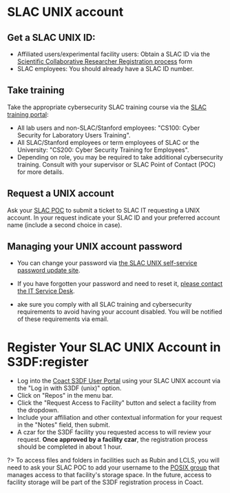 # SLAC UNIX account

## Get a SLAC UNIX ID:
  - Affiliated users/experimental facility users: Obtain a SLAC ID via the [Scientific Collaborative Researcher Registration process](https://it.slac.stanford.edu/identity/scientific-collaborative-researcher-registration) form
  - SLAC employees: You should already have a SLAC ID number.
  
## Take training
Take the appropriate cybersecurity SLAC training course via the [SLAC training portal](https://slactraining.slac.stanford.edu/how-access-the-web-training-portal):
  - All lab users and non-SLAC/Stanford employees: "CS100: Cyber Security for Laboratory Users Training".
  - All SLAC/Stanford employees or term employees of SLAC or the University: "CS200: Cyber Security Training for Employees".
  - Depending on role, you may be required to take additional cybersecurity training. Consult with your supervisor or SLAC Point of Contact (POC) for more details.
    
## Request a UNIX account
Ask your [SLAC POC](contact-us.md#facpoc) to submit a ticket to SLAC IT requesting a UNIX account. 
In your request indicate your SLAC ID and your preferred account name (include a second choice in case). 

## Managing your UNIX account password

 - You can change your password via [the SLAC UNIX self-service password update site](https://unix-password.slac.stanford.edu/).

 - If you have forgotten your password and need to reset it, [please contact the IT Service Desk](https://it.slac.stanford.edu/support).

 - ake sure you comply with all SLAC training and cybersecurity requirements to avoid having your account disabled. You will be notified of these requirements via email.

# Register Your SLAC UNIX Account in S3DF:register

 -  Log into the [Coact S3DF User Portal](https://s3df.slac.stanford.edu/coact) using your SLAC UNIX account via the "Log in with S3DF (unix)" option.
 - Click on "Repos" in the menu bar.
 - Click the "Request Access to Facility" button and select a facility from the dropdown.
 - Include your affiliation and other contextual information for your request in the "Notes" field, then submit.
 - A czar for the S3DF facility you requested access to will review your request. **Once approved by a facility czar**, the registration process should be completed in about 1 hour.

?> To access files and folders in facilities such as Rubin and LCLS, you will need to ask your
SLAC POC to add your username to the [POSIX
group](contact-us.md#facpoc) that manages access to that facility's
storage space. In the future, access to facility storage will be part of the S3DF registration process in Coact.




